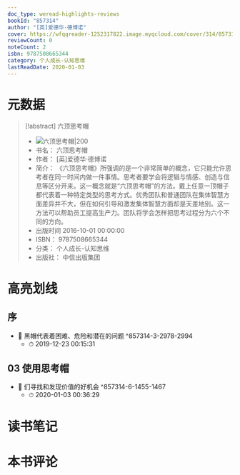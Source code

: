 ```yaml
---
doc_type: weread-highlights-reviews
bookId: "857314"
author: "[英]爱德华·德博诺"
cover: https://wfqqreader-1252317822.image.myqcloud.com/cover/314/857314/t7_857314.jpg
reviewCount: 0
noteCount: 2
isbn: 9787508665344
category: 个人成长-认知思维
lastReadDate: 2020-01-03
---
```

# 元数据
> [!abstract] 六顶思考帽
> - ![ 六顶思考帽|200](https://wfqqreader-1252317822.image.myqcloud.com/cover/314/857314/t7_857314.jpg)
> - 书名： 六顶思考帽
> - 作者： [英]爱德华·德博诺
> - 简介： 《六顶思考帽》所强调的是一个非常简单的概念，它只能允许思考者在同一时间内做一件事情。思考者要学会将逻辑与情感、创造与信息等区分开来。这一概念就是“六顶思考帽”的方法。戴上任意一顶帽子都代表着一种特定类型的思考方式。优秀团队和普通团队在集体智慧方面差异并不大，但在如何引导和激发集体智慧方面却是天差地别。这一方法可以帮助员工提高生产力。团队将学会怎样把思考过程分为六个不同的方向。
> - 出版时间 2016-10-01 00:00:00
> - ISBN： 9787508665344
> - 分类： 个人成长-认知思维
> - 出版社： 中信出版集团

# 高亮划线

## 序


- 📌 黑帽代表着困难、危险和潜在的问题 ^857314-3-2978-2994
    - ⏱ 2019-12-23 00:15:31 
## 03 使用思考帽


- 📌 们寻找和发现价值的好机会 ^857314-6-1455-1467
    - ⏱ 2020-01-03 00:36:29 
# 读书笔记

# 本书评论
